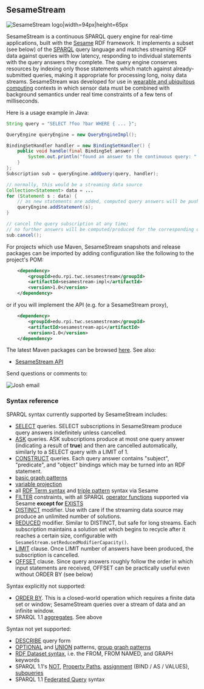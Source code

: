 <!-- This README can be viewed at https://github.com/joshsh/sesamestream/wiki -->

## SesameStream

![SesameStream logo|width=94px|height=65px](https://github.com/joshsh/sesamestream/wiki/graphics/sesamestream-logo-small.png)

SesameStream is a continuous SPARQL query engine for real-time applications, built with the [Sesame](http://www.openrdf.org/) RDF framework.  It implements a subset (see below) of the [SPARQL](http://www.w3.org/TR/sparql11-query/) query language and matches streaming RDF data against queries with low latency, responding to individual statements with the query answers they complete.  The query engine conserves resources by indexing only those statements which match against already-submitted queries, making it appropriate for processing long, noisy data streams.  SesameStream was developed for use in [wearable and ubiquitous computing](https://github.com/joshsh/extendo) contexts in which sensor data must be combined with background semantics under real time constraints of a few tens of milliseconds.

Here is a usage example in Java:

```java
String query = "SELECT ?foo ?bar WHERE { ... }";

QueryEngine queryEngine = new QueryEngineImpl();

BindingSetHandler handler = new BindingSetHandler() {
    public void handle(final BindingSet answer) {
        System.out.println("found an answer to the continuous query: " + answer);
    }
};
Subscription sub = queryEngine.addQuery(query, handler);    

// normally, this would be a streaming data source
Collection<Statement> data = ...
for (Statement s : data) {
    // as new statements are added, computed query answers will be pushed to the BindingSetHandler
    queryEngine.addStatement(s);        
}

// cancel the query subscription at any time;
// no further answers will be computed/produced for the corresponding query
sub.cancel();
```

For projects which use Maven, SesameStream snapshots and release packages can be imported by adding configuration like the following to the project's POM:

```xml
    <dependency>
        <groupId>edu.rpi.twc.sesamestream</groupId>
        <artifactId>sesamestream-impl</artifactId>
        <version>1.0</version>
    </dependency>
```

or if you will implement the API (e.g. for a SesameStream proxy),

```xml
    <dependency>
        <groupId>edu.rpi.twc.sesamestream</groupId>
        <artifactId>sesamestream-api</artifactId>
        <version>1.0</version>
    </dependency>
```

The latest Maven packages can be browsed [here](http://search.maven.org/#search%7Cga%7C1%7Csesamestream).
See also:
* [SesameStream API](http://fortytwo.net/projects/sesamestream/api/latest/index.html)

Send questions or comments to:

![Josh email](http://fortytwo.net/Home_files/josh_email.jpg)


### Syntax reference

SPARQL syntax currently supported by SesameStream includes:
* [SELECT](http://www.w3.org/TR/sparql11-query/#select) queries.  SELECT subscriptions in SesameStream produce query answers indefinitely unless cancelled.
* [ASK](http://www.w3.org/TR/sparql11-query/#ask) queries.  ASK subscriptions produce at most one query answer (indicating a result of **true**) and then are cancelled automatically, similarly to a SELECT query with a LIMIT of 1.
* [CONSTRUCT](http://www.w3.org/TR/sparql11-query/#construct) queries.  Each query answer contains "subject", "predicate", and "object" bindings which may be turned into an RDF statement.
* [basic graph patterns](http://www.w3.org/TR/sparql11-query/#BasicGraphPatterns)
* [variable projection](http://www.w3.org/TR/sparql11-query/#modProjection)
* all [RDF Term syntax](http://www.w3.org/TR/sparql11-query/#syntaxTerms) and [triple pattern](http://www.w3.org/TR/sparql11-query/#QSynTriples) syntax via Sesame
* [FILTER](http://www.w3.org/TR/sparql11-query/#tests) constraints, with all SPARQL [operator functions](http://www.w3.org/TR/sparql11-query/#SparqlOps) supported via Sesame **except for** [EXISTS](http://www.w3.org/TR/sparql11-query/#func-filter-exists)
* [DISTINCT](http://www.w3.org/TR/sparql11-query/#modDuplicates) modifier.  Use with care if the streaming data source may produce an unlimited number of solutions.
* [REDUCED](http://www.w3.org/TR/sparql11-query/#modDuplicates) modifier.  Similar to DISTINCT, but safe for long streams.  Each subscription maintains a solution set which begins to recycle after it reaches a certain size, configurable with `SesameStream.setReducedModifierCapacity()`.
* [LIMIT](http://www.w3.org/TR/sparql11-query/#modResultLimit) clause.  Once LIMIT number of answers have been produced, the subscription is cancelled.
* [OFFSET](http://www.w3.org/TR/sparql11-query/#modOffset) clause.  Since query answers roughly follow the order in which input statements are received, OFFSET can be practically useful even without ORDER BY (see below)

Syntax explicitly not supported:
* [ORDER BY](http://www.w3.org/TR/sparql11-query/#modOrderBy).  This is a closed-world operation which requires a finite data set or window; SesameStream queries over a stream of data and an infinite window.
* SPARQL 1.1 [aggregates](http://www.w3.org/TR/sparql11-query/#aggregates).  See above

Syntax not yet supported:
* [DESCRIBE](http://www.w3.org/TR/sparql11-query/#describe) query form
* [OPTIONAL](http://www.w3.org/TR/sparql11-query/#optionals) and [UNION](http://www.w3.org/TR/sparql11-query/#alternatives) patterns, [group graph patterns](http://www.w3.org/TR/sparql11-query/#GroupPatterns)
* [RDF Dataset syntax](http://www.w3.org/TR/sparql11-query/#rdfDataset), i.e. the FROM, FROM NAMED, and GRAPH keywords
* SPARQL 1.1's [NOT](http://www.w3.org/TR/sparql11-query/#negation), [Property Paths](http://www.w3.org/TR/sparql11-query/#propertypaths), [assignment](http://www.w3.org/TR/sparql11-query/#assignment) (BIND / AS / VALUES), [subqueries](http://www.w3.org/TR/sparql11-query/#subqueries)
* SPARQL 1.1 [Federated Query](http://www.w3.org/TR/sparql11-federated-query/) syntax
